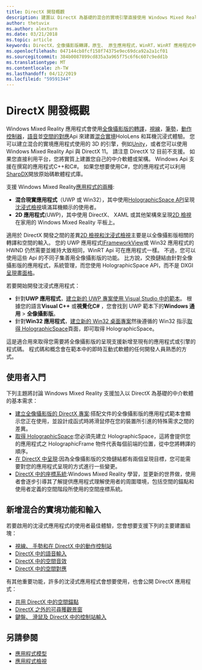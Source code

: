 ```yaml
---
title: DirectX 開發概觀
description: 建置以 DirectX 為基礎的混合的實境引擎直接使用 Windows Mixed Reality Api。
author: thetuvix
ms.author: alexturn
ms.date: 03/21/2018
ms.topic: article
keywords: DirectX，全像攝影版轉譯，原生、 原生應用程式，WinRT，WinRT 應用程式中，平台 Api、 自訂引擎中, 介軟體
ms.openlocfilehash: 047144cb8fcf158f74375e9ec69dca92a2a1cf01
ms.sourcegitcommit: 384b0087899cd835a3a965f75c6f6c607c9edd1b
ms.translationtype: MT
ms.contentlocale: zh-TW
ms.lasthandoff: 04/12/2019
ms.locfileid: "59591344"
---
```

# <a name="directx-development-overview"></a>DirectX 開發概觀

Windows Mixed Reality 應用程式會使用[全像攝影版的轉譯](rendering.md)，[視線](gaze.md)，[筆勢](gestures.md)，[動作控制器](motion-controllers.md)，[語音](voice-input.md)並[空間的對應](spatial-mapping.md)Api 來建置[混合實境](mixed-reality.md)HoloLens 和耳機沉浸式體驗。 您可以建立混合的實境應用程式使用的 3D 的引擎，例如[Unity](unity-development-overview.md)，或者您可以使用 Windows Mixed Reality Api 與 DirectX 11。 請注意 DirectX 12 目前不支援。 如果您直接利用平台，您將實質上建置您自己的中介軟體或架構。 Windows Api 支援在撰寫的應用程式C++和C#。 如果您想要使用C#，您的應用程式可以利用[SharpDX](http://sharpdx.org/)開放原始碼軟體程式庫。

支援 Windows Mixed Reality[應用程式的兩種](app-views.md):
* **混合現實應用程式**（UWP 或 Win32），其中使用[HolographicSpace API](getting-a-holographicspace.md)呈現[沈浸式檢視](app-views.md)填滿耳機顯示的使用者。
* **2D 應用程式**(UWP)，其中使用 DirectX、 XAML 或其他架構來呈現[2D 檢視](app-views.md#2d-views)在家用的 Windows Mixed Reality 平板上。

適用於 DirectX 開發之間的差異[2D 檢視和沈浸式檢視](app-views.md)主要是以全像攝影版相關的轉譯和空間的輸入。 您的 UWP 應用程式[IFrameworkView](https://msdn.microsoft.com/library/windows/apps/windows.applicationmodel.core.iframeworkview.aspx)或 Win32 應用程式的 HWND 仍然需要並維持大致相同，WinRT Api 可在應用程式一樣。 不過，您可以使用這些 Api 的不同子集善用全像攝影版的功能。 比方說，交換鏈結由針對全像攝影版的應用程式，系統管理，而您使用 HolographicSpace API，而不是 DXGI[呈現畫面格](rendering-in-directx.md)。

若要開始開發沈浸式應用程式：
* 針對**UWP 應用程式**，[建立新的 UWP 專案使用 Visual Studio 中的範本](creating-a-holographic-directx-project.md)。 根據您的語言**Visual C++** 或**視覺化C#** ，您會找到 UWP 範本下的**Windows 通用** >  **全像攝影版**。
* 針對**Win32 應用程式**，[建立新的 Win32 桌面專案](creating-a-holographic-directx-project.md#creating-a-win32-project)然後遵循的 Win32 指示[取得 HolographicSpace](getting-a-holographicspace.md)頁面，即可取得 HolographicSpace。

這是適合用來取得您需要將全像攝影版的呈現支援新增至現有的應用程式或引擎的程式碼。 程式碼和概念會在範本中的即時互動式軟體的任何開發人員熟悉的方式。

## <a name="getting-started"></a>使用者入門

下列主題將討論 Windows Mixed Reality 支援加入以 DirectX 為基礎的中介軟體的基本需求：
* [建立全像攝影版的 DirectX 專案](creating-a-holographic-directx-project.md):搭配文件的全像攝影版的應用程式範本會顯示您正在使用，並設計成函式時將滑鼠停在您的裝置所引進的特殊需求之間的差異。
* [取得 HolographicSpace](getting-a-holographicspace.md):您必須先建立 HolographicSpace，這將會提供您的應用程式之 HolographicFrame 物件代表每個前端的位置，從中您將轉譯的順序。
* [在 DirectX 中呈現](rendering-in-directx.md):因為全像攝影版的交換鏈結都有兩個呈現目標，您可能需要對您的應用程式呈現的方式進行一些變更。
* [DirectX 中的座標系統](coordinate-systems-in-directx.md):Windows Mixed Reality 學習，並更新的世界做，使用者會逐步引導其了解提供應用程式理解使用者的周圍環境，包括空間的錨點和使用者定義的空間階段所使用的空間座標系統。

## <a name="adding-mixed-reality-capabilities-and-inputs"></a>新增混合的實境功能和輸入

若要啟用的沈浸式應用程式的使用者最佳體驗，您會想要支援下列的主要建置組塊：
* [視線、 手勢和在 DirectX 中的動作控制站](gaze,-gestures,-and-motion-controllers-in-directx.md)
* [DirectX 中的語音輸入](voice-input-in-directx.md)
* [DirectX 中的空間音效](spatial-sound-in-directx.md)
* [DirectX 中的空間對應](spatial-mapping-in-directx.md)

有其他重要功能，許多的沈浸式應用程式會想要使用，也會公開 DirectX 應用程式：
* [共用 DirectX 中的空間錨點](shared-spatial-anchors-in-directx.md)
* [DirectX 之外的可尋獲觀景窗](locatable-camera-in-directx.md)
* [鍵盤、 滑鼠及 DirectX 中的控制站輸入](keyboard,-mouse,-and-controller-input-in-directx.md)

## <a name="see-also"></a>另請參閱
* [應用程式模型](app-model.md)
* [應用程式檢視](app-views.md)
